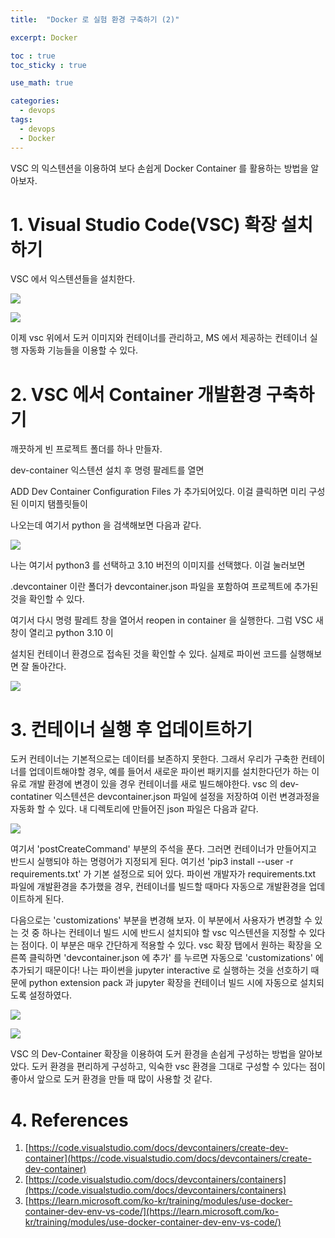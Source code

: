```yaml
---
title:  "Docker 로 실험 환경 구축하기 (2)"

excerpt: Docker

toc : true
toc_sticky : true  

use_math: true

categories:
  - devops
tags:
  - devops
  - Docker
---
```


VSC 의 익스텐션을 이용하여 보다 손쉽게 Docker Container 를 활용하는 방법을 알아보자. 

# 1. Visual Studio Code(VSC) 확장 설치하기

VSC 에서 익스텐션들을 설치한다.

![](https://user-images.githubusercontent.com/113276452/236612870-b3a656c2-4bed-4468-85a3-bb0b36c3f217.png)

![](https://user-images.githubusercontent.com/113276452/236612872-ce9c2868-c531-43e6-bc46-f7cdeabf0f10.png)

이제 vsc 위에서 도커 이미지와 컨테이너를 관리하고,
MS 에서 제공하는 컨테이너 실행 자동화 기능들을 이용할 수 있다. 

# 2. VSC 에서 Container 개발환경 구축하기 

깨끗하게 빈 프로젝트 폴더를 하나 만들자.

dev-container 익스텐션 설치 후 명령 팔레트를 열면 

ADD Dev Container Configuration Files 가 추가되어있다. 이걸 클릭하면 미리 구성된 이미지 탬플릿들이

나오는데 여기서 python 을 검색해보면 다음과 같다.

![](https://user-images.githubusercontent.com/113276452/236620191-134a7718-3542-4f13-9884-e9f6d9ca26a7.png)

나는 여기서 python3 를 선택하고 3.10 버전의 이미지를 선택했다. 이걸 눌러보면 

.devcontainer 이란 폴더가 devcontainer.json 파일을 포함하여 프로젝트에 추가된 것을 확인할 수 있다.

여기서 다시 명령 팔레트 창을 열어서 reopen in container 을 실행한다. 그럼 VSC 새 창이 열리고 python 3.10 이 

설치된 컨테이너 환경으로 접속된 것을 확인할 수 있다. 실제로 파이썬 코드를 실행해보면 잘 돌아간다. 

![](https://user-images.githubusercontent.com/113276452/236620789-4bb79cce-cea5-4fb6-a08c-8189adeaa71a.png)

<!-- 아래는 내가 만든 Graph Neural Network(GNN) 학습을 위한 Dockerfile 예시이다. 

<script src="https://gist.github.com/Sodychoe/74d3f4890abdf5fabe500e7a967dfb75.js"></script> -->

# 3. 컨테이너 실행 후 업데이트하기 

도커 컨테이너는 기본적으로는 데이터를 보존하지 못한다. 그래서 우리가 구축한 컨테이너를 업데이트해야할 경우,
예를 들어서 새로운 파이썬 패키지를 설치한다던가 하는 이유로 개발 환경에 변경이 있을 경우 컨테이너를 새로 빌드해야한다.
vsc 의 dev-contatiner 익스텐션은 devcontainer.json 파일에 설정을 저장하여 이런 변경과정을 자동화 할 수 있다. 내 디렉토리에 만들어진 json 파일은 다음과 같다.

![](https://user-images.githubusercontent.com/113276452/236658949-606e5cf0-f37a-4cfc-8ee3-602ae01a85df.png)

여기서 'postCreateCommand' 부분의 주석을 푼다. 그러면 컨테이너가 만들어지고 반드시 실행되야 하는 명령어가
지정되게 된다. 여기선 'pip3 install --user -r requirements.txt' 가 기본 설정으로 되어 있다.
파이썬 개발자가 requirements.txt 파일에 개발환경을 추가했을 경우, 컨테이너를 빌드할 때마다 자동으로 개발환경을
업데이트하게 된다. 

다음으로는 'customizations' 부분을 변경해 보자. 이 부분에서 사용자가 변경할 수 있는 것 중 하나는 
컨테이너 빌드 시에 반드시 설치되야 할 vsc 익스텐션을 지정할 수 있다는 점이다. 이 부분은 매우 간단하게 적용할 수 있다. vsc 확장 탭에서 원하는 확장을 오른쪽 클릭하면 'devcontainer.json 에 추가' 를 누르면 자동으로
'customizations' 에 추가되기 때문이다! 나는 파이썬을 jupyter interactive 로 실행하는 것을 선호하기 때문에
python extension pack 과 jupyter 확장을 컨테이너 빌드 시에 자동으로 설치되도록 설정하였다. 

![](https://user-images.githubusercontent.com/113276452/236659826-e81a58dd-f774-4000-9450-1083250633b4.png)

![](https://user-images.githubusercontent.com/113276452/236659865-cd57a0e7-af29-4812-8ccb-e5ad15edb8fb.png)

VSC 의 Dev-Container 확장을 이용하여 도커 환경을 손쉽게 구성하는 방법을 알아보았다. 도커 환경을 편리하게 구성하고, 익숙한 vsc 환경을 그대로 구성할 수 있다는 점이 좋아서 앞으로 도커 환경을 만들 때 많이 사용할 것 같다.

# 4. References 

1. [https://code.visualstudio.com/docs/devcontainers/create-dev-container](https://code.visualstudio.com/docs/devcontainers/create-dev-container)
1. [https://code.visualstudio.com/docs/devcontainers/containers](https://code.visualstudio.com/docs/devcontainers/containers)
1. [https://learn.microsoft.com/ko-kr/training/modules/use-docker-container-dev-env-vs-code/](https://learn.microsoft.com/ko-kr/training/modules/use-docker-container-dev-env-vs-code/)
